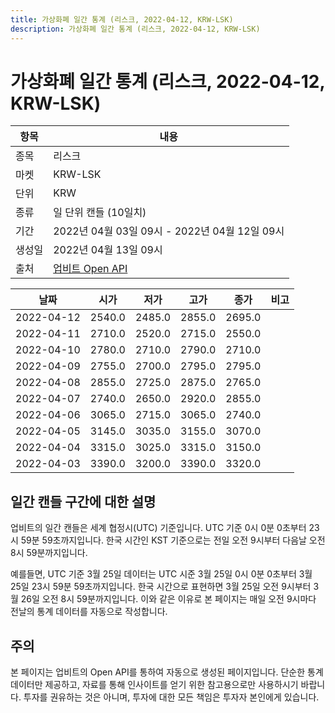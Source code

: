```yaml
---
title: 가상화폐 일간 통계 (리스크, 2022-04-12, KRW-LSK)
description: 가상화폐 일간 통계 (리스크, 2022-04-12, KRW-LSK)
---
```



가상화폐 일간 통계 (리스크, 2022-04-12, KRW-LSK)
===

|항목|내용|
|--|--|
|종목|리스크|
|마켓|KRW-LSK|
|단위|KRW|
|종류|일 단위 캔들 (10일치)|
|기간|2022년 04월 03일 09시 - 2022년 04월 12일 09시|
|생성일|2022년 04월 13일 09시|
|출처|[업비트 Open API](https://docs.upbit.com)|


|날짜|시가|저가|고가|종가|비고|
|--|--|--|--|--|--|
|2022-04-12|2540.0|2485.0|2855.0|2695.0|    |
|2022-04-11|2710.0|2520.0|2715.0|2550.0|    |
|2022-04-10|2780.0|2710.0|2790.0|2710.0|    |
|2022-04-09|2755.0|2700.0|2795.0|2795.0|    |
|2022-04-08|2855.0|2725.0|2875.0|2765.0|    |
|2022-04-07|2740.0|2650.0|2920.0|2855.0|    |
|2022-04-06|3065.0|2715.0|3065.0|2740.0|    |
|2022-04-05|3145.0|3035.0|3155.0|3070.0|    |
|2022-04-04|3315.0|3025.0|3315.0|3150.0|    |
|2022-04-03|3390.0|3200.0|3390.0|3320.0|    |


일간 캔들 구간에 대한 설명
---


업비트의 일간 캔들은 세계 협정시(UTC) 기준입니다. 
UTC 기준 0시 0분 0초부터 23시 59분 59초까지입니다. 
한국 시간인 KST 기준으로는 전일 오전 9시부터 다음날 오전 8시 59분까지입니다. 


예를들면, UTC 기준 3월 25일 데이터는 UTC 시준 3월 25일 0시 0분 0초부터 3월 25일 23시 59분 59초까지입니다. 
한국 시간으로 표현하면 3월 25일 오전 9시부터 3월 26일 오전 8시 59분까지입니다. 
이와 같은 이유로 본 페이지는 매일 오전 9시마다 전날의 통계 데이터를 자동으로 작성합니다. 


주의
---


본 페이지는 업비트의 Open API를 통하여 자동으로 생성된 페이지입니다. 
단순한 통계 데이터만 제공하고, 자료를 통해 인사이트를 얻기 위한 참고용으로만 사용하시기 바랍니다. 
투자를 권유하는 것은 아니며, 투자에 대한 모든 책임은 투자자 본인에게 있습니다. 
